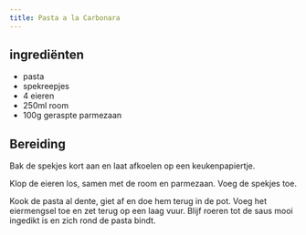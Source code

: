 ```yaml
---
title: Pasta a la Carbonara
---
```


## ingrediënten
* pasta
* spekreepjes
* 4 eieren
* 250ml room
* 100g geraspte parmezaan

## Bereiding
Bak de spekjes kort aan en laat afkoelen op een keukenpapiertje.

Klop de eieren los, samen met de room en parmezaan. Voeg de spekjes toe.

Kook de pasta al dente, giet af en doe hem terug in de pot. Voeg het eiermengsel toe en zet terug op een laag vuur. Blijf roeren tot de saus mooi ingedikt is en zich rond de pasta bindt.

